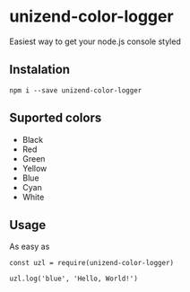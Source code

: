 # unizend-color-logger
Easiest way to get your node.js console styled

## Instalation

    npm i --save unizend-color-logger

## Suported colors

* Black
* Red
* Green
* Yellow
* Blue
* Cyan
* White

## Usage

As easy as

    const uzl = require(unizend-color-logger)

    uzl.log('blue', 'Hello, World!')
